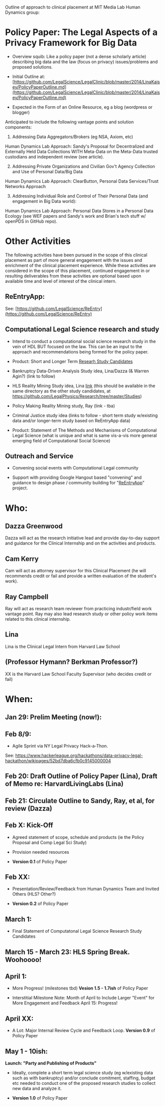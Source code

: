 Outline of approach to clinical placement at MIT Media Lab Human Dynamics group:

# Policy Paper: The Legal Aspects of a Privacy Framework for Big Data 

* Overview squib: Like a policy paper (not a dense scholarly article) describing big data and the law (focus on privacy) issues/problems and proposed solutions.  

* Initial Outline at: [https://github.com/LegalScience/LegalClinic/blob/master/2014/LinaKaisey/PolicyPaperOutline.md](https://github.com/LegalScience/LegalClinic/blob/master/2014/LinaKaisey/PolicyPaperOutline.md) 

* Expected in the Form of an Online Resource, eg a blog (wordpress or blogger) 

Anticipated to include the following vantage points and solution components: 

1. Addressing Data Aggregators/Brokers (eg NSA, Axiom, etc) 

Human Dynamics Lab Approach: Sandy's Proposal for Decentralized and Externally Held Data Collections WITH Meta-Data on the Meta-Data trusted custodians and independent review (see article).  

2. Addressing Private Organizations and Civilian Gov't Agency Collection and Use of Personal Data/Big Data

Human Dynamics Lab Approach: ClearButton, Personal Data Services/Trust Networks Approach

3. Addressing Individual Role and Control of Their Personal Data (and engagement in Big Data world):

Human Dynamics Lab Approach: Personal Data Stores in a Personal Data Ecology (see WEF papers and Sandy's work and Brian's tech stuff w/ openPDS in GitHub repo).

# Other Activities

The following activities have been pursued in the scope of this clinical placement as part of more general engagement with the issues and enrichment of the clinical placement experience.  While these activities are considered in the scope of this placement, continued engagement in or resulting deliverables from these activities are optional based upon available time and level of interest of the clinical intern.  

## ReEntryApp: 

See: [https://github.com/LegalScience/ReEntry](https://github.com/LegalScience/ReEntry)

## Computational Legal Science research and study

* Intend to conduct a computational social science research study in the vein of HDL BUT focused on the law.  This can be an input to the approach and recommendations being formed for the policy paper.

* Product: Short and Longer Term [Researh Study Candidates](https://github.com/LegalPhysics/Research/tree/master/Studies)

- Bankruptcy Data-Driven Analysis Study idea, Lina/Dazza (& Warren Agin?) (link to follow)

- HLS Reality Mining Study idea, Lina  [link](https://github.com/LegalPhysics/Research/blob/master/LinaKaisey/HarvardLivingLaw.Project.Proposals.md) (this should be available in the same directory as the other study candidates, at https://github.com/LegalPhysics/Research/tree/master/Studies)  

- Policy Making Reality Mining study, Ray (link - tba)

- Criminal Justice study idea (links to follow - short term study w/existing data and/or longer-term study based on ReEntryApp data)  

* Product: Statement of The Methods and Mechanisms of Computational Legal Science (what is unique and what is same vis-a-vis more general emerging field of Computational Social Science)

## Outreach and Service

* Convening social events with Computational Legal community 

* Support with providing Google Hangout based "convening" and guidance to design phase / community building for "[ReEntryApp](http://legalhackathon.net/2014/02/10/federal-judge-aiken-calls-for-an-app-legal-hackers-answer/)" project.  


# Who:

## Dazza Greenwood
Dazza will act as the research initiative lead and provide day-to-day support and guidance for the Clinical Internship and on the activities and products.

## Cam Kerry 
Cam will act as attorney supervisor for this Clinical Placement (he will recommends credit or fail and provide a written evaluation of the student's work).  

## Ray Campbell
Ray will act as research team reviewer from practicing industr/field work vantage point.  Ray may also lead research study or other policy work items related to this clinical internship.  

## Lina 
Lina is the Clinical Legal Intern from Harvard Law School 

## (Professor Hymann?  Berkman Professor?) 
XX is the Harvard Law School Faculty Supervisor (who decides credit or fail)


# When:

## Jan 29: Prelim Meeting (now!): 
 
## Feb 8/9: 
 
- Agile Sprint via NY Legal Privacy Hack-a-Thon.  
 
 See: https://www.hackerleague.org/hackathons/data-privacy-legal-hackathon/wikipages/52bd7dba6cfb0c9145000004 

## Feb 20: Draft Outline of Policy Paper (Lina), Draft of Memo re: HarvardLivingLabs (Lina)

## Feb 21: Circulate Outline to Sandy, Ray, et al, for review (Dazza)
 
## Feb X: Kick-Off
 
- Agreed statement of scope, schedule and products (ie the Policy Proposal and Comp Legal Sci Study)
 
- Provision needed resources

 -  **Version 0.1** of Policy Paper 
 
## Feb XX: 

- Presentation/Review/Feedback from Human Dynamics Team and Invited Others (HLS?  Other?)

- **Version 0.2** of Policy Paper 
 
## March 1: 

- Final Statement of Computatonal Legal Science Research Study Candidates
 
## March 15 - March 23: HLS Spring Break.  Woohoooo!  
 
## April 1: 

- More Progress! (milestones tbd)
 **Vesion 1.5 - 1.7ish** of Policy Paper 
 
 * Interstitial Milestone Note: Month of April to Include Larger "Event" for More Engagement and Feedback
 April 15: Progress!
 
## April XX: 

- A Lot: Major Internal Review Cycle and Feedback Loop.
 **Version 0.9** of Policy Paper 
 
## May 1 - 10ish: 

**Launch: "Party and Publishing of Products"**

* Ideally, complete a short term legal science study (eg w/existing data such as with bankruptcy) and/or conclude comitment, staffing, budget etc needed to conduct one of the proposed research studies to collect new data and analyze it.

* **Version 1.0**  of Policy Paper 
